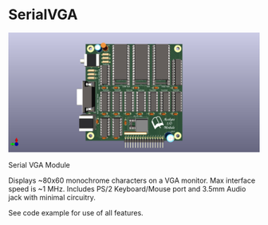 # SerialVGA

<img src="SerialVGA-Front.png">

Serial VGA Module

Displays ~80x60 monochrome characters on a VGA monitor.  Max interface speed is ~1 MHz.  Includes PS/2 Keyboard/Mouse port and 3.5mm Audio jack with minimal circuitry.

See code example for use of all features.

